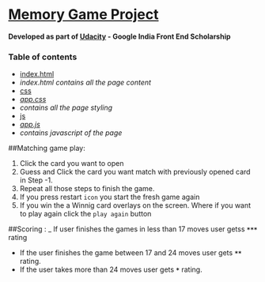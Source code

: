 # [Memory Game Project](../blob/master/index.html) 
**Developed as part of [Udacity](https://www.udacity.com/) - Google India Front End Scholarship**

### Table of contents
- [index.html](../blob/master/index.html)
 - _index.html contains all the page content_
  - [css](../blob/master/css)
 - _[app.css](../blob/master/css/app.css)_
  - _contains all the page styling_
- [js](../blob/master/js)
 - _[app.js](../blob/master/js/app.js)_
  - _contains javascript of the page_

##Matching game play:
1. Click the card you want to open
2. Guess and Click the card you want match with previously opened card in Step -1.
3. Repeat all those steps to finish the game.
4. If you press restart `icon` you start the fresh game again
5. If you win the a Winnig card overlays on the screen. Where if you want to play again click the `play again` button

##Scoring :
_ If user finishes the games in less than 17 moves user getss **`***`** rating
- If the user finishes the game between 17 and 24 moves user gets **`**`** rating.
- If the user takes more than 24 moves user gets **`*`** rating.




